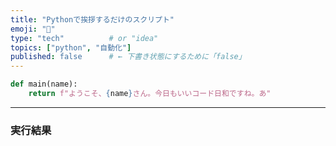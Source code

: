 ```yaml
---
title: "Pythonで挨拶するだけのスクリプト"
emoji: "🐍"
type: "tech"          # or "idea"
topics: ["python", "自動化"]
published: false      # ← 下書き状態にするために「false」
---
```


```python
def main(name):
    return f"ようこそ、{name}さん。今日もいいコード日和ですね。あ"
```

---

### 実行結果

```text

```
